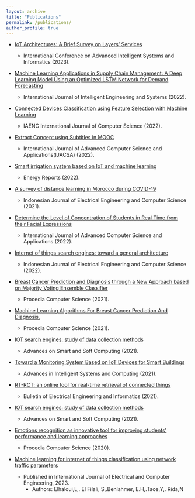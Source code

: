 ```yaml
---
layout: archive
title: "Publications"
permalink: /publications/
author_profile: true
---
```


* [IoT Architectures: A Brief Survey on Layers’ Services](https://link.springer.com/chapter/10.1007/978-3-031-20601-6_52)
  * International Conference on Advanced Intelligent Systems and Informatics (2023).

* [Machine Learning Applications in Supply Chain Management: A Deep Learning Model Using an Optimized LSTM Network for Demand Forecasting](https://ieeexplore.ieee.org/document/9872903)
  * International Journal of Intelligent Engineering and Systems
(2022).

* [Connected Devices Classification using Feature Selection with Machine Learning](https://www.iaeng.org/IJCS/issues_v49/issue_2/IJCS_49_2_18.pdf)
  * IAENG International Journal of Computer Science (2022).

* [Extract Concept using Subtitles in MOOC](https://thesai.org/Downloads/Volume13No1/Paper_76-Extract_Concept_using_Subtitles_in_Mooc.pdf)
  * International Journal of Advanced Computer Science and Applications(IJACSA) (2022).

* [Smart irrigation system based on IoT and machine learning](http://www.scopus.com/inward/record.url?eid=2-s2.0-85135936455&partnerID=MN8TOARS)
  * Energy Reports (2022).

* [A survey of distance learning in Morocco during COVID-19](https://ijeecs.iaescore.com/index.php/IJEECS/article/view/23483)
  * Indonesian Journal of Electrical Engineering and Computer Science (2021).

* [Determine the Level of Concentration of Students in Real Time from their Facial Expressions](https://thesai.org/Downloads/Volume13No1/Paper_19-Determine_the_Level_of_Concentration_of_Students_in_Real_Time.pdf)
  * International Journal of Advanced Computer Science and Applications (2022).

* [Internet of things search engines: toward a general architecture](https://www.sciencedirect.com/science/article/pii/S1877050921014629)
  * Indonesian Journal of Electrical Engineering and Computer Science (2022).

* [Breast Cancer Prediction and Diagnosis through a New Approach based on Majority Voting Ensemble Classifier](https://www.sciencedirect.com/science/article/pii/S1877050921014629)
  * Procedia Computer Science (2021).

* [ Machine Learning Algorithms For Breast Cancer Prediction And Diagnosis.](https://www.sciencedirect.com/science/article/pii/S1877050921014629)
  * Procedia Computer Science (2021).

* [IOT search engines: study of data collection methods](https://www.sciencedirect.com/science/article/pii/S1877050920317828)
  * Advances on Smart and Soft Computing (2021).

* [Toward a Monitoring System Based on IoT Devices for Smart Buildings](https://link.springer.com/chapter/10.1007/978-981-15-6048-4_25)
  * Advances in Intelligent Systems and Computing (2021).

* [RT-RCT: an online tool for real-time retrieval of connected things](http://dx.doi.org/10.11591/eei.v10i5.2901)
  * Bulletin of Electrical Engineering and Informatics (2021).

* [IOT search engines: study of data collection methods](https://www.sciencedirect.com/science/article/pii/S1877050920317828)
  * Advances on Smart and Soft Computing (2021).

* [Emotions recognition as innovative tool for improving students' performance and learning approaches](https://www.sciencedirect.com/science/article/pii/S1877050920317865)
  * Procedia Computer Science (2020).


* [Machine learning for internet of things classification using network traffic parameters](https://ijece.iaescore.com/index.php/IJECE/article/view/28559)
  * Published in International Journal of Electrical and Computer Engineering, 2023.
    * Authors: Elhaloui,L,. El Filali, S,.Benlahmer, E.H,.Tace,Y,. Rida,N
